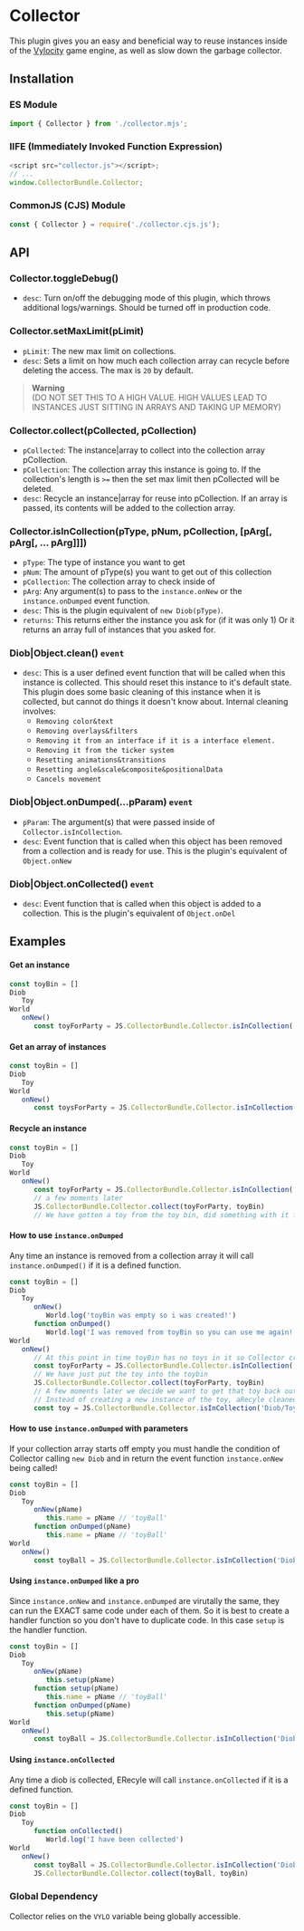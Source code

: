 # Collector
This plugin gives you an easy and beneficial way to reuse instances inside of the [Vylocity](https://vylocity.com) game engine, as well as slow down the garbage collector.

## Installation

### ES Module

```js
import { Collector } from './collector.mjs';
```

### IIFE (Immediately Invoked Function Expression)

```js
<script src="collector.js"></script>;
// ...
window.CollectorBundle.Collector;
```

### CommonJS (CJS) Module

```js
const { Collector } = require('./collector.cjs.js');
```

## API  

###  Collector.toggleDebug()
   - `desc`: Turn on/off the debugging mode of this plugin, which throws additional logs/warnings. Should be turned off in production code.

###  Collector.setMaxLimit(pLimit)
   - `pLimit`: The new max limit on collections. 
   - `desc`: Sets a limit on how much each collection array can recycle before deleting the access. The max is `20` by default. 
> **Warning**  
(DO NOT SET THIS TO A HIGH VALUE. HIGH VALUES LEAD TO INSTANCES JUST SITTING IN ARRAYS AND TAKING UP MEMORY)  

###  Collector.collect(pCollected, pCollection)
  - `pCollected`: The instance|array to collect into the collection array pCollection.
  - `pCollection`: The collection array this instance is going to. If the collection's length is `>=` then the set max limit then pCollected will be deleted.
  - `desc`: Recycle an instance|array for reuse into pCollection. If an array is passed, its contents will be added to the collection array.

###  Collector.isInCollection(pType, pNum, pCollection, [pArg[, pArg[, ... pArg]]])
  - `pType`: The type of instance you want to get
  - `pNum`: The amount of pType(s) you want to get out of this collection
  - `pCollection`: The collection array to check inside of
  - `pArg`: Any argument(s) to pass to the `instance.onNew` or the `instance.onDumped` event function.
  - `desc`: This is the plugin equivalent of `new Diob(pType)`. 
  - `returns`: This returns either the instance you ask for (if it was only 1) Or it returns an array full of instances that you asked for.

###  Diob|Object.clean() `event`
   - `desc`: This is a user defined event function that will be called when this instance is collected. This should reset this instance to it's default state. This plugin does some basic cleaning of this instance when it is collected, but cannot do things it doesn't know about. Internal cleaning involves:
      - `Removing color&text`
      - `Removing overlays&filters`
      - `Removing it from an interface if it is a interface element.`
      - `Removing it from the ticker system`
      - `Resetting animations&transitions`
      - `Resetting angle&scale&composite&positionalData`
      - `Cancels movement`

###  Diob|Object.onDumped(...pParam) `event`
   - `pParam`: The argument(s) that were passed inside of `Collector.isInCollection`.
   - `desc`: Event function that is called when this object has been removed from a collection and is ready for use. This is the plugin's equivalent of `Object.onNew`

###  Diob|Object.onCollected() `event`
   - `desc`: Event function that is called when this object is added to a collection. This is the plugin's equivalent of `Object.onDel`

##  Examples  
####  Get an instance 
```js
const toyBin = []
Diob
   Toy
World
   onNew()
      const toyForParty = JS.CollectorBundle.Collector.isInCollection('Diob/Toy', 1, toyBin) // DiobToyInstance 
```

#### Get an array of instances

```js
const toyBin = []
Diob
   Toy
World
   onNew()
      const toysForParty = JS.CollectorBundle.Collector.isInCollection('Diob/Toy', 3, toyBin) // [DiobToyInstance, DiobToyInstance, DiobToyInstance]
```
#### Recycle an instance  

```js
const toyBin = []
Diob
   Toy
World
   onNew()
      const toyForParty = JS.CollectorBundle.Collector.isInCollection('Diob/Toy', 1, toyBin) // DiobToyInstance
      // a few moments later
      JS.CollectorBundle.Collector.collect(toyForParty, toyBin)
      // We have gotten a toy from the toy bin, did something with it for a while, and returned it to the toy bin. Recycling rocks!
```

#### How to use `instance.onDumped`  
Any time an instance is removed from a collection array it will call `instance.onDumped()` if it is a defined function.  
```js
const toyBin = []
Diob
   Toy
      onNew()
         World.log('toyBin was empty so i was created!')
      function onDumped()
         World.log('I was removed from toyBin so you can use me again!')
World
   onNew()
      // At this point in time toyBin has no toys in it so Collector creates the instance for you
      const toyForParty = JS.CollectorBundle.Collector.isInCollection('Diob/Toy', 1, toyBin) // DiobToyInstance
      // We have just put the toy into the toybin
      JS.CollectorBundle.Collector.collect(toyForParty, toyBin)
      // A few moments later we decide we want to get that toy back out
      // Instead of creating a new instance of the toy, aRecyle cleaned and removed the toy you previously put into toyBin
      const toy = JS.CollectorBundle.Collector.isInCollection('Diob/Toy', 1, toyBin) // DiobToyInstance
```

#### How to use `instance.onDumped` with parameters  
If your collection array starts off empty you must handle the condition of Collector calling `new Diob` and in return the event function `instance.onNew` being called!  
```js
const toyBin = []
Diob
   Toy
      onNew(pName)
         this.name = pName // 'toyBall'
      function onDumped(pName)
         this.name = pName // 'toyBall'
World
   onNew()
      const toyBall = JS.CollectorBundle.Collector.isInCollection('Diob/Toy', 1, toyBin, 'toyBall') // DiobToyInstance  
```

#### Using `instance.onDumped` like a pro  
Since `instance.onNew` and `instance.onDumped` are virutally the same, they can run the EXACT same code under each of them. So it is best to create a handler function so you don't have to duplicate code. In this case `setup` is the handler function.  
```js
const toyBin = []
Diob
   Toy
      onNew(pName)
         this.setup(pName)
      function setup(pName)
         this.name = pName // 'toyBall'
      function onDumped(pName)
         this.setup(pName)
World
   onNew()
      const toyBall = JS.CollectorBundle.Collector.isInCollection('Diob/Toy', 1, toyBin, 'toyBall') // DiobToyInstance  
```

#### Using `instance.onCollected`  
Any time a diob is collected, ERecyle will call `instance.onCollected` if it is a defined function.  
```js
const toyBin = []
Diob
   Toy
      function onCollected()
         World.log('I have been collected')
World
   onNew()
      const toyBall = JS.CollectorBundle.Collector.isInCollection('Diob/Toy', 1, toyBall) // DiobToyInstance
      JS.CollectorBundle.Collector.collect(toyBall, toyBin)
```

      
### Global Dependency

Collector relies on the `VYLO` variable being globally accessible.